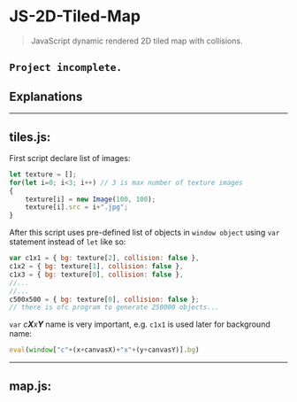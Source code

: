 # JS-2D-Tiled-Map
>JavaScript dynamic rendered 2D tiled map with collisions.
## `Project incomplete.`

## Explanations
___
## tiles.js:
First script declare list of images:
```javascript
let texture = [];
for(let i=0; i<3; i++) // 3 is max number of texture images
{
	texture[i] = new Image(100, 100);
	texture[i].src = i+".jpg";
}
```

After this script uses pre-defined list of objects in `window object` using `var` statement instead of `let` like so:
```javascript
var c1x1 = { bg: texture[2], collision: false },
c1x2 = { bg: texture[1], collision: false },
c1x3 = { bg: texture[0], collision: false },
//...
//...
c500x500 = { bg: texture[0], collision: false };
// there is ofc program to generate 250000 objects...
```
`var` *c**X**x**Y*** name is very important, e.g. `c1x1` is used later for background name:
```javascript
eval(window["c"+(x+canvasX)+"x"+(y+canvasY)].bg)
```

___
## map.js:
